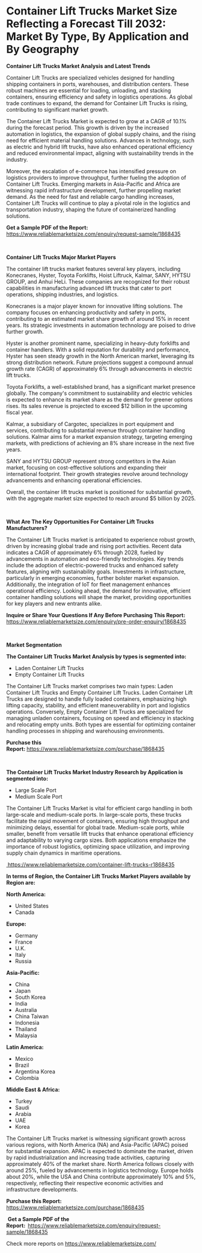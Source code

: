 <p><h1>Container Lift Trucks Market Size Reflecting a Forecast Till 2032: Market By Type, By Application and By Geography</h1></p><p><strong>Container Lift Trucks Market Analysis and Latest Trends</strong></p>
<p><p>Container Lift Trucks are specialized vehicles designed for handling shipping containers in ports, warehouses, and distribution centers. These robust machines are essential for loading, unloading, and stacking containers, ensuring efficiency and safety in logistics operations. As global trade continues to expand, the demand for Container Lift Trucks is rising, contributing to significant market growth.</p><p>The Container Lift Trucks Market is expected to grow at a CAGR of 10.1% during the forecast period. This growth is driven by the increased automation in logistics, the expansion of global supply chains, and the rising need for efficient material handling solutions. Advances in technology, such as electric and hybrid lift trucks, have also enhanced operational efficiency and reduced environmental impact, aligning with sustainability trends in the industry.</p><p>Moreover, the escalation of e-commerce has intensified pressure on logistics providers to improve throughput, further fueling the adoption of Container Lift Trucks. Emerging markets in Asia-Pacific and Africa are witnessing rapid infrastructure development, further propelling market demand. As the need for fast and reliable cargo handling increases, Container Lift Trucks will continue to play a pivotal role in the logistics and transportation industry, shaping the future of containerized handling solutions.</p></p>
<p><strong>Get a Sample PDF of the Report:&nbsp;</strong> <a href="https://www.reliablemarketsize.com/enquiry/request-sample/1868435?utm_campaign=2216&utm_medium=2&utm_source=Github&utm_content=ia&utm_term=16022025&utm_id=container-lift-trucks">https://www.reliablemarketsize.com/enquiry/request-sample/1868435</a></p>
<p>&nbsp;</p>
<p><strong>Container Lift Trucks Major Market Players</strong></p>
<p><p>The container lift trucks market features several key players, including Konecranes, Hyster, Toyota Forklifts, Hoist Liftruck, Kalmar, SANY, HYTSU GROUP, and Anhui HeLi. These companies are recognized for their robust capabilities in manufacturing advanced lift trucks that cater to port operations, shipping industries, and logistics.</p><p>Konecranes is a major player known for innovative lifting solutions. The company focuses on enhancing productivity and safety in ports, contributing to an estimated market share growth of around 15% in recent years. Its strategic investments in automation technology are poised to drive further growth.</p><p>Hyster is another prominent name, specializing in heavy-duty forklifts and container handlers. With a solid reputation for durability and performance, Hyster has seen steady growth in the North American market, leveraging its strong distribution network. Future projections suggest a compound annual growth rate (CAGR) of approximately 6% through advancements in electric lift trucks.</p><p>Toyota Forklifts, a well-established brand, has a significant market presence globally. The company's commitment to sustainability and electric vehicles is expected to enhance its market share as the demand for greener options rises. Its sales revenue is projected to exceed $12 billion in the upcoming fiscal year.</p><p>Kalmar, a subsidiary of Cargotec, specializes in port equipment and services, contributing to substantial revenue through container handling solutions. Kalmar aims for a market expansion strategy, targeting emerging markets, with predictions of achieving an 8% share increase in the next five years.</p><p>SANY and HYTSU GROUP represent strong competitors in the Asian market, focusing on cost-effective solutions and expanding their international footprint. Their growth strategies revolve around technology advancements and enhancing operational efficiencies.</p><p>Overall, the container lift trucks market is positioned for substantial growth, with the aggregate market size expected to reach around $5 billion by 2025.</p></p>
<p>&nbsp;</p>
<p><strong>What Are The Key Opportunities For Container Lift Trucks Manufacturers?</strong></p>
<p><p>The Container Lift Trucks market is anticipated to experience robust growth, driven by increasing global trade and rising port activities. Recent data indicates a CAGR of approximately 6% through 2028, fueled by advancements in automation and eco-friendly technologies. Key trends include the adoption of electric-powered trucks and enhanced safety features, aligning with sustainability goals. Investments in infrastructure, particularly in emerging economies, further bolster market expansion. Additionally, the integration of IoT for fleet management enhances operational efficiency. Looking ahead, the demand for innovative, efficient container handling solutions will shape the market, providing opportunities for key players and new entrants alike.</p></p>
<p><strong>Inquire or Share Your Questions If Any Before Purchasing This Report:</strong> <a href="https://www.reliablemarketsize.com/enquiry/pre-order-enquiry/1868435?utm_campaign=2216&utm_medium=2&utm_source=Github&utm_content=ia&utm_term=16022025&utm_id=container-lift-trucks">https://www.reliablemarketsize.com/enquiry/pre-order-enquiry/1868435</a></p>
<p>&nbsp;</p>
<p><strong>Market Segmentation</strong></p>
<p><strong>The Container Lift Trucks Market Analysis by types is segmented into:</strong></p>
<p><ul><li>Laden Container Lift Trucks</li><li>Empty Container Lift Trucks</li></ul></p>
<p><p>The Container Lift Trucks market comprises two main types: Laden Container Lift Trucks and Empty Container Lift Trucks. Laden Container Lift Trucks are designed to handle fully loaded containers, emphasizing high lifting capacity, stability, and efficient maneuverability in port and logistics operations. Conversely, Empty Container Lift Trucks are specialized for managing unladen containers, focusing on speed and efficiency in stacking and relocating empty units. Both types are essential for optimizing container handling processes in shipping and warehousing environments.</p></p>
<p><strong>Purchase this Report:&nbsp;</strong><a href="https://www.reliablemarketsize.com/purchase/1868435?utm_campaign=2216&utm_medium=2&utm_source=Github&utm_content=ia&utm_term=16022025&utm_id=container-lift-trucks">https://www.reliablemarketsize.com/purchase/1868435</a></p>
<p>&nbsp;</p>
<p><strong>The Container Lift Trucks Market Industry Research by Application is segmented into:</strong></p>
<p><ul><li>Large Scale Port</li><li>Medium Scale Port</li></ul></p>
<p><p>The Container Lift Trucks Market is vital for efficient cargo handling in both large-scale and medium-scale ports. In large-scale ports, these trucks facilitate the rapid movement of containers, ensuring high throughput and minimizing delays, essential for global trade. Medium-scale ports, while smaller, benefit from versatile lift trucks that enhance operational efficiency and adaptability to varying cargo sizes. Both applications emphasize the importance of robust logistics, optimizing space utilization, and improving supply chain dynamics in maritime operations.</p></p>
<p><a href="https://www.reliablemarketsize.com/container-lift-trucks-r1868435?utm_campaign=2216&utm_medium=2&utm_source=Github&utm_content=ia&utm_term=16022025&utm_id=container-lift-trucks">&nbsp;https://www.reliablemarketsize.com/container-lift-trucks-r1868435</a></p>
<p><strong>In terms of Region, the Container Lift Trucks Market Players available by Region are:</strong></p>
<p>
    <p> <strong> North America: </strong>
        <ul>
            <li>United States</li>
            <li>Canada</li>
        </ul>
        </p> 
    <p> <strong> Europe: </strong>
        <ul>
            <li>Germany</li>
            <li>France</li>
            <li>U.K.</li>
            <li>Italy</li>
            <li>Russia</li>
        </ul>
        </p> 
    <p> <strong> Asia-Pacific: </strong>
        <ul>
            <li>China</li>
            <li>Japan</li>
            <li>South Korea</li>
            <li>India</li>
            <li>Australia</li>
            <li>China Taiwan</li>
            <li>Indonesia</li>
            <li>Thailand</li>
            <li>Malaysia</li>
        </ul>
        </p> 
    <p> <strong> Latin America: </strong>
        <ul>
            <li>Mexico</li>
            <li>Brazil</li>
            <li>Argentina Korea</li>
            <li>Colombia</li>
        </ul>
        </p> 
    <p> <strong> Middle East & Africa: </strong>
        <ul>
            <li>Turkey</li>
            <li>Saudi</li>
            <li>Arabia</li>
            <li>UAE</li>
            <li>Korea</li>
        </ul>
    </p>
    </p>
<p><p>The Container Lift Trucks market is witnessing significant growth across various regions, with North America (NA) and Asia-Pacific (APAC) poised for substantial expansion. APAC is expected to dominate the market, driven by rapid industrialization and increasing trade activities, capturing approximately 40% of the market share. North America follows closely with around 25%, fueled by advancements in logistics technology. Europe holds about 20%, while the USA and China contribute approximately 10% and 5%, respectively, reflecting their respective economic activities and infrastructure developments.</p></p>
<p><strong>Purchase this Report: </strong><a href="https://www.reliablemarketsize.com/purchase/1868435?utm_campaign=2216&utm_medium=2&utm_source=Github&utm_content=ia&utm_term=16022025&utm_id=container-lift-trucks">https://www.reliablemarketsize.com/purchase/1868435</a></p>
<p>&nbsp;<strong>Get a Sample PDF of the Report:&nbsp;&nbsp;</strong><a href="https://www.reliablemarketsize.com/enquiry/request-sample/1868435?utm_campaign=2216&utm_medium=2&utm_source=Github&utm_content=ia&utm_term=16022025&utm_id=container-lift-trucks">https://www.reliablemarketsize.com/enquiry/request-sample/1868435</a></p>
<p><strong></strong></p>
<p>Check more reports on <a href="https://www.reliablemarketsize.com/?utm_campaign=2216&utm_medium=2&utm_source=Github&utm_content=ia&utm_term=16022025&utm_id=container-lift-trucks">https://www.reliablemarketsize.com/</a></p>